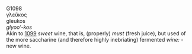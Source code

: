 <body>
  <p>G1098<br>  γλεῦκος  <br> gleukos  <br><i>glyoo‘-kos </i><br>Akin to <a href="g1099.htm">1099</a>  <i>sweet</i> wine, that is, (properly) <i>must</i> (fresh juice), but used of the more saccharine (and therefore highly inebriating) fermented <i>wine:</i> - new wine.<br></p>
 </body>